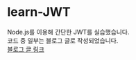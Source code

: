# learn-JWT
Node.js를 이용해 간단한 JWT를 실습했습니다.<br/>
코드 중 일부는 블로그 글로 작성되었습니다.<br/>
[블로그 글 링크](https://charming-kyu.tistory.com/entry/nodejs-JWT-%EA%B5%AC%ED%98%84-%EC%98%88%EC%A0%9C?category=989723)
